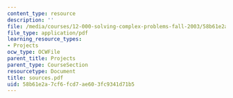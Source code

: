 ```yaml
---
content_type: resource
description: ''
file: /media/courses/12-000-solving-complex-problems-fall-2003/58b61e2a7cf6fcd7ae603fc9341d71b5_sources.pdf
file_type: application/pdf
learning_resource_types:
- Projects
ocw_type: OCWFile
parent_title: Projects
parent_type: CourseSection
resourcetype: Document
title: sources.pdf
uid: 58b61e2a-7cf6-fcd7-ae60-3fc9341d71b5
---
```

